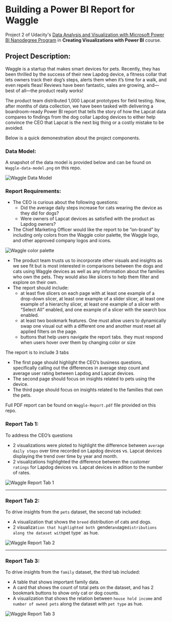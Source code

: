 # **Building a Power BI Report for Waggle**

Project 2 of Udacity's [Data Analysis and Visualization with Microsoft Power BI Nanodegree Program](https://www.udacity.com/course/data-analysis-and-visualization-with-power-BI-nanodegree--nd331)
in **Creating Visualizations with Power BI** course.

## Project Description:
Waggle is a startup that makes smart devices for pets. Recently, they has been thrilled by the success of their new Lapdog device, a fitness collar that lets owners track their dog’s steps, alerts them when it’s time for a walk, and even repels fleas! Reviews have been fantastic, sales are growing, and—best of all—the product really works! 

The product team distributed 1,000 Lapcat prototypes for field testing. Now, after months of data collection, we have been tasked with delivering a boardroom-ready Power BI report that tells the story of how the Lapcat data compares to findings from the dog collar Lapdog devices to either help convince the CEO that Lapcat is the next big thing or a costly mistake to be avoided.

Below is a quick demonestration about the project components.

### Data Model:
A snapshot of the data model is provided below and can be found on `Waggle-data-model.png` on this repo.

![Waggle Data Model](https://github.com/Azhaar01/Udacity-Data-Analysis-and-Viz-with-Microsoft-Power-BI/blob/master/02-Building-Power-BI-Report-for-Waggle/Waggle-data-model.png)


### Report Requirements:
- The CEO is curious about the following questions:
  - Did the average daily steps increase for cats wearing the device as they did for dogs?
  - Were owners of Lapcat devices as satisfied with the product as Lapdog owners?
- The Chief Marketing Officer would like the report to be “on-brand” by including only colors from the Waggle color palette, the Waggle logo, and other approved company logos and icons.

![Waggle color palette](https://github.com/Azhaar01/Udacity-Data-Analysis-and-Viz-with-Microsoft-Power-BI/blob/master/02-Building-Power-BI-Report-for-Waggle/Waggle-color-palette.png)


- The product team trusts us to incorporate other visuals and insights as we see fit but is most interested in comparisons between the dogs and cats using Waggle devices as well as any information about the families who own the pets. They would also like slicers to help them filter and explore on their own.
- The report should include: 
  - at least five slicers on each page with at least one example of a drop-down slicer, at least one example of a slider slicer, at least one example of a hierarchy slicer, at least one example of a slicer with “Select All” enabled, and one example of a slicer with the search box enabled.
  - at least two bookmark features. One must allow users to dynamically swap one visual out with a different one and another must reset all applied filters on the page.
  - buttons that help users navigate the report tabs. they must respond when users hover over them by changing color or size

The report is to include 3 tabs
- The first page should highlight the CEO’s business questions, specifically calling out the differences in average step count and average user rating between Lapdog and Lapcat devices.
- The second page should focus on insights related to pets using the device.
- The third page should focus on insights related to the families that own the pets.

Full PDF report can be found on `Waggle-Report.pdf` file provided on this repo.


### Report Tab 1:
To address the CEO’s questions 
- 2 visualizations were ploted to highlight the difference between `average daily steps` over time recorded on Lapdog devices vs. Lapcat devices displaying the trend over time by year and month.
- 2 visualizations highlighted the difference between the customer `ratings` for Lapdog devices vs. Lapcat devices in adition to the number of rates.


![Waggle Report Tab 1](https://github.com/Azhaar01/Udacity-Data-Analysis-and-Viz-with-Microsoft-Power-BI/blob/master/02-Building-Power-BI-Report-for-Waggle/Waggle-dashboard/Waggle-tab1.jfif)

___

### Report Tab 2:
To drive insights from the `pets` dataset, the second tab included:
- A visualization that shows the `breed` distribution of cats and dogs.
- 2 visualiza`tion that highlighted both `gender` and `age` distributions along the dataset with `pet type` as hue. 


![Waggle Report Tab 2](https://github.com/Azhaar01/Udacity-Data-Analysis-and-Viz-with-Microsoft-Power-BI/blob/master/02-Building-Power-BI-Report-for-Waggle/Waggle-dashboard/Waggle-tab2.jfif)

___

### Report Tab 3:
To drive insights from the `family` dataset, the third tab included:
- A table that shows important family data.
- A card that shows the count of total pets on the dataset, and has 2 bookmark buttons to show only cat or dog counts.
- A visualization that shows the relation between `house hold income` and `number of owned pets` along the dataset with `pet type` as hue. 


![Waggle Report Tab 3](https://github.com/Azhaar01/Udacity-Data-Analysis-and-Viz-with-Microsoft-Power-BI/blob/master/02-Building-Power-BI-Report-for-Waggle/Waggle-dashboard/Waggle-tab3.jfif)
